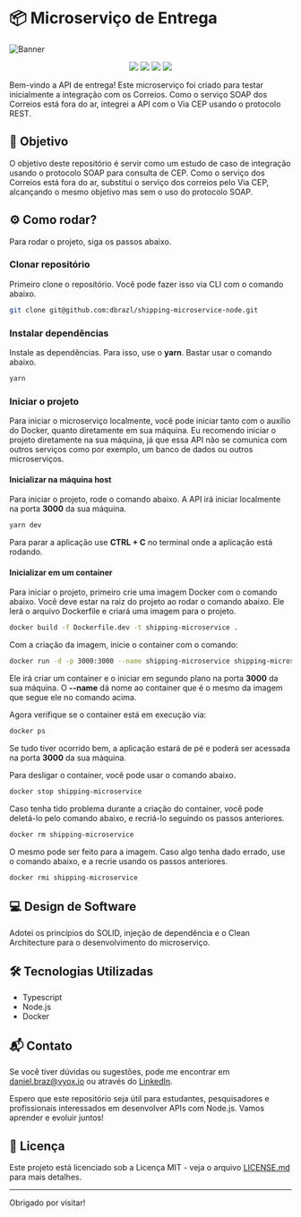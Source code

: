 # 📦 Microserviço de Entrega

![Banner](https://github-dbrazl.s3.amazonaws.com/shipping-microservice-node/banner.jpg)

<p align="center">
  <img src="https://img.shields.io/badge/node-20.15.1-green">
  <img src="https://img.shields.io/badge/typescript-5.5.4-blue">
  <img src="https://img.shields.io/badge/docker-27.0.3-darkcyan">
  <img src="https://img.shields.io/badge/license-MIT-red">
</p>

Bem-vindo a API de entrega! Este microserviço foi criado para testar inicialmente a integração com os Correios. Como o serviço SOAP dos Correios está fora do ar, integrei a API com o Via CEP usando o protocolo REST.

## 🎯 Objetivo

O objetivo deste repositório é servir como um estudo de caso de integração usando o protocolo SOAP para consulta de CEP. Como o serviço dos Correios está fora do ar, substitui o serviço dos correios pelo Via CEP, alcançando o mesmo objetivo mas sem o uso do protocolo SOAP.

## ⚙️ Como rodar?

Para rodar o projeto, siga os passos abaixo.

### Clonar repositório

Primeiro clone o repositório. Você pode fazer isso via CLI com o comando abaixo.

```bash
git clone git@github.com:dbrazl/shipping-microservice-node.git
```

### Instalar dependências

Instale as dependências. Para isso, use o **yarn**. Bastar usar o comando abaixo.

```bash
yarn
```

### Iniciar o projeto

Para iniciar o microserviço localmente, você pode iniciar tanto com o auxílio do Docker, quanto diretamente em sua máquina. Eu recomendo iniciar o projeto diretamente na sua máquina, já que essa API não se comunica com outros serviços como por exemplo, um banco de dados ou outros microserviços.

#### Inicializar na máquina host

Para iniciar o projeto, rode o comando abaixo. A API irá iniciar localmente na porta **3000** da sua máquina.

```bash
yarn dev
```

Para parar a aplicação use **CTRL + C** no terminal onde a aplicação está rodando.

#### Inicializar em um container

Para iniciar o projeto, primeiro crie uma imagem Docker com o comando abaixo. Você deve estar na raiz do projeto ao rodar o comando abaixo. Ele lerá o arquivo Dockerfile e criará uma imagem para o projeto.

```bash
docker build -f Dockerfile.dev -t shipping-microservice .
```

Com a criação da imagem, inicie o container com o comando:

```bash
docker run -d -p 3000:3000 --name shipping-microservice shipping-microservice
```

Ele irá criar um container e o iniciar em segundo plano na porta **3000** da sua máquina. O **--name** dá nome ao container que é o mesmo da imagem que segue ele no comando acima.

Agora verifique se o container está em execução via:

```bash
docker ps
```

Se tudo tiver ocorrido bem, a aplicação estará de pé e poderá ser acessada na porta **3000** da sua máquina.

Para desligar o container, você pode usar o comando abaixo.

```bash
docker stop shipping-microservice
```

Caso tenha tido problema durante a criação do container, você pode deletá-lo pelo comando abaixo, e recriá-lo seguindo os passos anteriores.

```bash
docker rm shipping-microservice
```

O mesmo pode ser feito para a imagem. Caso algo tenha dado errado, use o comando abaixo, e a recrie usando os passos anteriores.

```bash
docker rmi shipping-microservice
```

## 💻 Design de Software

Adotei os princípios do SOLID, injeção de dependência e o Clean Architecture para o desenvolvimento do microserviço.

## 🛠 Tecnologias Utilizadas

- Typescript
- Node.js
- Docker

## 📬 Contato

Se você tiver dúvidas ou sugestões, pode me encontrar em daniel.braz@vyox.io ou através do [LinkedIn](https://www.linkedin.com/in/dbrazl/).

Espero que este repositório seja útil para estudantes, pesquisadores e profissionais interessados em desenvolver APIs com Node.js. Vamos aprender e evoluir juntos!

## 📜 Licença

Este projeto está licenciado sob a Licença MIT - veja o arquivo <a href="./LICENSE.md">LICENSE.md</a> para mais detalhes.

---

Obrigado por visitar!

